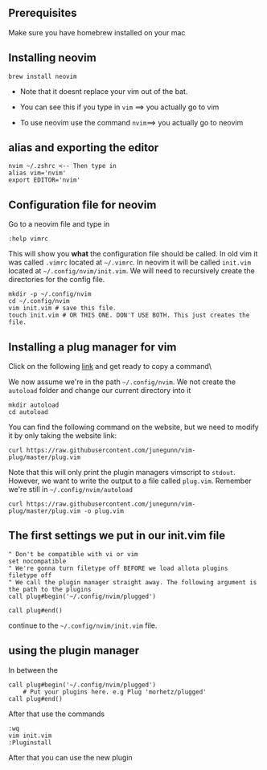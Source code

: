## Prerequisites 
Make sure you have homebrew installed on your mac

## Installing neovim 
	brew install neovim

- Note that it doesnt replace your vim out of the bat. 

- You can see this if you type in ```vim``` $\implies$ you actually go to vim

- To use neovim use the command ```nvim```$\implies$ you actually go to neovim
## alias and exporting the editor
	nvim ~/.zshrc <-- Then type in 
	alias vim='nvim'
	export EDITOR='nvim'

## Configuration file for neovim
Go to a neovim file and type in 

	:help vimrc
This will show you **what** the configuration file should be called. In old vim it was called ```.vimrc``` located at ```~/.vimrc```. In neovim it will be called ```init.vim``` located at ```~/.config/nvim/init.vim```. We will need to recursively create the directories for the config file. 

	mkdir -p ~/.config/nvim
	cd ~/.config/nvim
	vim init.vim # save this file. 
	touch init.vim # OR THIS ONE. DON'T USE BOTH. This just creates the file. 

## Installing a plug manager for vim 
Click on the following [link](https://github.com/junegunn/vim-plug) and get ready to copy a command\

We now assume we're in the path ```~/.config/nvim```. We not create the ```autoload``` folder and change our current directory into it

	mkdir autoload
	cd autoload

You can find the following command on the website, but we need to modify it by only taking the website link:
	
	curl https://raw.githubusercontent.com/junegunn/vim-plug/master/plug.vim 

Note that this will only print the plugin managers vimscript to ```stdout```. However, we want to write the output to a file called ```plug.vim```. Remember we're still in ```~/.config/nvim/autoload```

	curl https://raw.githubusercontent.com/junegunn/vim-plug/master/plug.vim -o plug.vim

## The first settings we put in our init.vim file

	" Don't be compatible with vi or vim
	set nocompatible
	" We're gonna turn filetype off BEFORE we load allota plugins
	filetype off
	" We call the plugin manager straight away. The following argument is the path to the plugins
	call plug#begin('~/.config/nvim/plugged')

	call plug#end()

continue to the ```~/.config/nvim/init.vim``` file. 

## using the plugin manager
In between the 
	
	call plug#begin('~/.config/nvim/plugged')
		# Put your plugins here. e.g Plug 'morhetz/plugged'
	call plug#end()
After that use the commands
	
	:wq
	vim init.vim
	:Pluginstall

After that you can use the new plugin
